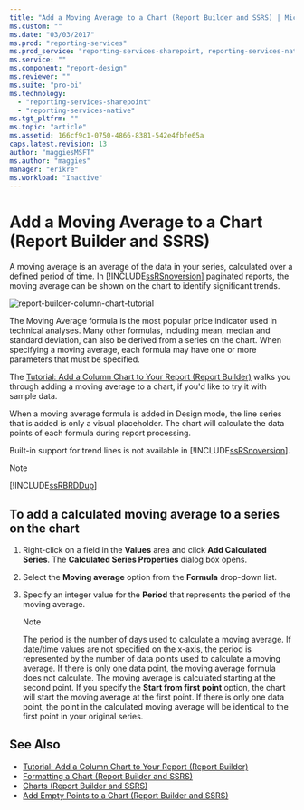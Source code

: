 ```yaml
---
title: "Add a Moving Average to a Chart (Report Builder and SSRS) | Microsoft Docs"
ms.custom: ""
ms.date: "03/03/2017"
ms.prod: "reporting-services"
ms.prod_service: "reporting-services-sharepoint, reporting-services-native"
ms.service: ""
ms.component: "report-design"
ms.reviewer: ""
ms.suite: "pro-bi"
ms.technology: 
  - "reporting-services-sharepoint"
  - "reporting-services-native"
ms.tgt_pltfrm: ""
ms.topic: "article"
ms.assetid: 166cf9c1-0750-4866-8381-542e4fbfe65a
caps.latest.revision: 13
author: "maggiesMSFT"
ms.author: "maggies"
manager: "erikre"
ms.workload: "Inactive"
---
```

# Add a Moving Average to a Chart (Report Builder and SSRS)
A moving average is an average of the data in your series, calculated over a defined period of time. In [!INCLUDE[ssRSnoversion](../../includes/ssrsnoversion-md.md)] paginated reports, the moving average can be shown on the chart to identify significant trends.  

![report-builder-column-chart-tutorial](../../reporting-services/media/report-builder-column-chart-tutorial.png)
  
 The Moving Average formula is the most popular price indicator used in technical analyses. Many other formulas, including mean, median and standard deviation, can also be derived from a series on the chart. When specifying a moving average, each formula may have one or more parameters that must be specified.  
 
 The [Tutorial: Add a Column Chart to Your Report (Report Builder)](Tutorial:%20Add%20a%20Column%20Chart%20to%20Your%20Report%20\(Report%20Builder\).md) walks you through adding a moving average to a chart, if you'd like to try it with sample data.
  
 When a moving average formula is added in Design mode, the line series that is added is only a visual placeholder. The chart will calculate the data points of each formula during report processing.  
  
 Built-in support for trend lines is not available in [!INCLUDE[ssRSnoversion](../../includes/ssrsnoversion-md.md)].  
  
> [!NOTE]  
>  [!INCLUDE[ssRBRDDup](../../includes/ssrbrddup-md.md)]  
  
## To add a calculated moving average to a series on the chart  
  
1.  Right-click on a field in the **Values** area and click **Add Calculated Series**. The **Calculated Series Properties** dialog box opens.  
  
2.  Select the **Moving average** option from the **Formula** drop-down list.  
  
3.  Specify an integer value for the **Period** that represents the period of the moving average.  
  
    > [!NOTE]  
    >  The period is the number of days used to calculate a moving average. If date/time values are not specified on the x-axis, the period is represented by the number of data points used to calculate a moving average. If there is only one data point, the moving average formula does not calculate. The moving average is calculated starting at the second point. If you specify the **Start from first point** option, the chart will start the moving average at the first point. If there is only one data point, the point in the calculated moving average will be identical to the first point in your original series.  
  
## See Also  
* [Tutorial: Add a Column Chart to Your Report (Report Builder)](Tutorial:%20Add%20a%20Column%20Chart%20to%20Your%20Report%20\(Report%20Builder\).md)
*  [Formatting a Chart &#40;Report Builder and SSRS&#41;](../../reporting-services/report-design/formatting-a-chart-report-builder-and-ssrs.md)   
*  [Charts &#40;Report Builder and SSRS&#41;](../../reporting-services/report-design/charts-report-builder-and-ssrs.md)   
*  [Add Empty Points to a Chart &#40;Report Builder and SSRS&#41;](../../reporting-services/report-design/add-empty-points-to-a-chart-report-builder-and-ssrs.md)  
  
  
